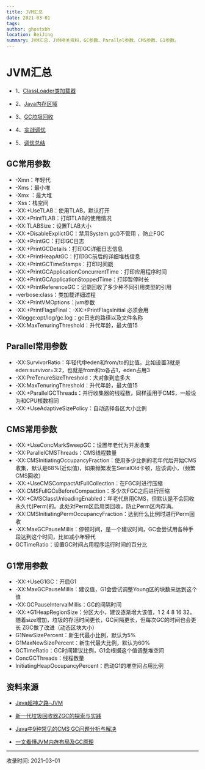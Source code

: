 ```yaml
---
title: JVM汇总
date: 2021-03-01
tags:
author: ghostxbh
location: BeiJing
summary: JVM汇总，JVM相关资料，GC参数、Parallel参数、CMS参数、G1参数。
---
```

# JVM汇总

- 1、[ClassLoader类加载器](files/blog/java/jvm/classloader.md)

- 2、[Java内存区域](files/blog/java/jvm/memoryarea.md)

- 3、[GC垃圾回收](files/blog/java/jvm/gc.md)

- 4、[实战调优](files/blog/java/jvm/tuning.md)

- 5、[调优总结](files/blog/java/jvm/tuningsum.md)

## GC常用参数

- -Xmn：年轻代  
- -Xms：最小堆 
- -Xmx ：最大堆
- -Xss：栈空间
- -XX:+UseTLAB：使用TLAB，默认打开
- -XX:+PrintTLAB：打印TLAB的使用情况
- -XX:TLABSize：设置TLAB大小
- -XX:+DisableExplictGC：禁用System.gc()不管用 ，防止FGC
- -XX:+PrintGC：打印GC日志
- -XX:+PrintGCDetails：打印GC详细日志信息
- -XX:+PrintHeapAtGC：打印GC前后的详细堆栈信息
- -XX:+PrintGCTimeStamps：打印时间戳
- -XX:+PrintGCApplicationConcurrentTime：打印应用程序时间
- -XX:+PrintGCApplicationStoppedTime：打印暂停时长
- -XX:+PrintReferenceGC：记录回收了多少种不同引用类型的引用
- -verbose:class：类加载详细过程
- -XX:+PrintVMOptions：jvm参数
- -XX:+PrintFlagsFinal：-XX:+PrintFlagsInitial 必须会用
- -Xloggc:opt/log/gc.log：gc日志的路径以及文件名称
- -XX:MaxTenuringThreshold：升代年龄，最大值15

## Parallel常用参数

- -XX:SurvivorRatio：年轻代中eden和from/to的比值。比如设置3就是eden:survivor=3:2，也就是from和to各占1，eden占用3
- -XX:PreTenureSizeThreshold：大对象到底多大
- -XX:MaxTenuringThreshold：升代年龄，最大值15
- -XX:+ParallelGCThreads：并行收集器的线程数，同样适用于CMS，一般设为和CPU核数相同
- -XX:+UseAdaptiveSizePolicy：自动选择各区大小比例

## CMS常用参数

- -XX:+UseConcMarkSweepGC：设置年老代为并发收集
- -XX:ParallelCMSThreads：CMS线程数量
- -XX:CMSInitiatingOccupancyFraction：使用多少比例的老年代后开始CMS收集，默认是68%(近似值)，如果频繁发生SerialOld卡顿，应该调小，（频繁CMS回收）
- -XX:+UseCMSCompactAtFullCollection：在FGC时进行压缩
- -XX:CMSFullGCsBeforeCompaction：多少次FGC之后进行压缩
- -XX:+CMSClassUnloadingEnabled：年老代启用CMS，但默认是不会回收永久代(Perm)的。此处对Perm区启用类回收，防止Perm区内存满。
- -XX:CMSInitiatingPermOccupancyFraction：达到什么比例时进行Perm回收
- -XX:MaxGCPauseMillis：停顿时间，是一个建议时间，GC会尝试用各种手段达到这个时间，比如减小年轻代
- GCTimeRatio：设置GC时间占用程序运行时间的百分比

## G1常用参数

- -XX:+UseG1GC：开启G1
- -XX:MaxGCPauseMillis：建议值，G1会尝试调整Young区的块数来达到这个值
- -XX:GCPauseIntervalMillis：GC的间隔时间
- -XX:+G1HeapRegionSize：分区大小，建议逐渐增大该值，1 2 4 8 16 32。 随着size增加，垃圾的存活时间更长，GC间隔更长，但每次GC的时间也会更长 ZGC做了改进（动态区块大小）
- G1NewSizePercent：新生代最小比例，默认为5%
- G1MaxNewSizePercent：新生代最大比例，默认为60%
- GCTimeRatio：GC时间建议比例，G1会根据这个值调整堆空间
- ConcGCThreads：线程数量
- InitiatingHeapOccupancyPercent：启动G1的堆空间占用比例

## 资料来源
- [Java超神之路-JVM](https://gitee.com/geekerdream/java-legendary/blob/master/%E9%9D%A2%E8%AF%95%E9%A2%98/jvm/%E8%B6%85%E7%A5%9E%E4%B9%8B%E8%B7%AF-JVM.md#)

- [新一代垃圾回收器ZGC的探索与实践](https://tech.meituan.com/2020/08/06/new-zgc-practice-in-meituan.html)

- [Java中9种常见的CMS GC问题分析与解决](https://mp.weixin.qq.com/s/RFwXYdzeRkTG5uaebVoLQw)

- [一文看懂JVM内存布局及GC原理](https://mp.weixin.qq.com/s/9xGsz5TpTSN0LxeOdNV8zA)

---
收录时间: 2021-03-01

<Vssue :title="$title" />